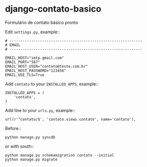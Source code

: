 django-contato-basico
=====================

Formulário de contato básico pronto

Edit `settings.py`, example::

    # -------------------------------------------------------------
    # EMAIL 
    # -------------------------------------------------------------

    EMAIL_HOST="smtp.gmail.com"
    EMAIL_PORT="587"
    EMAIL_HOST_USER="contato@teste.com.br"
    EMAIL_HOST_PASSWORD="123456"
    EMAIL_USE_TLS=True

Add `contato` to your `INSTALLED_APPS`, example::

    INSTALLED_APPS = (
        'contato',
    )

Add line to your `urls.py`, example::

    url(r'^contato/$', 'contato.views.contato', name='contato'),

Before::

    python manage.py syncdb

or with south::

    python manage.py schemamigration contato --initial
    python manage.py migrate